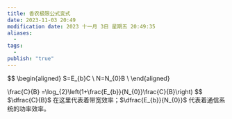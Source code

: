 ```yaml
---
title: 香农极限公式变式
date: 2023-11-03 20:49
modification date: 2023 十一月 3日 星期五 20:49:35
aliases:
  - 
tags:
  - 
publish: "true"
---
```


$$
\begin{aligned}
S=E_{b}C \\
N=N_{0}B \\
\end{aligned}

$$
$$
\frac{C}{B} =\log_{2}\left(1+\frac{E_{b}}{N_{0}}\frac{C}{B}\right) 
$$
$\dfrac{C}{B}$ 在这里代表着带宽效率；$\dfrac{E_{b}}{N_{0}}$ 代表着通信系统的功率效率。
